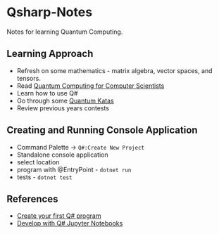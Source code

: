 # Qsharp-Notes

Notes for learning Quantum Computing.


## Learning Approach
* Refresh on some mathematics - matrix algebra, vector spaces, and tensors.
* Read [Quantum Computing for Computer Scientists](https://www.amazon.com/Quantum-Computing-Computer-Scientists-Yanofsky/dp/0521879965)
* Learn how to use Q#
* Go through some [Quantum Katas](https://github.com/Microsoft/QuantumKatas)
* Review previous years contests


## Creating and Running Console Application
* Command Palette -> ```Q#:Create New Project```
* Standalone console application
* select location
* program with @EntryPoint - ```dotnet run```
* tests - ```dotnet test```


## References
* [Create your first Q# program](https://docs.microsoft.com/en-us/learn/modules/qsharp-create-first-quantum-development-kit/)
* [Develop with Q# Jupyter Notebooks](https://docs.microsoft.com/en-us/quantum/install-guide/qjupyter)
